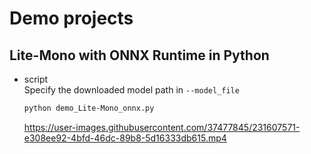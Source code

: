 # Demo projects

## Lite-Mono with ONNX Runtime in Python

- script<br>
Specify the downloaded model path in `--model_file`
  ```bash
  python demo_Lite-Mono_onnx.py
  ```

  https://user-images.githubusercontent.com/37477845/231607571-e308ee92-4bfd-46dc-89b8-5d16333db615.mp4
